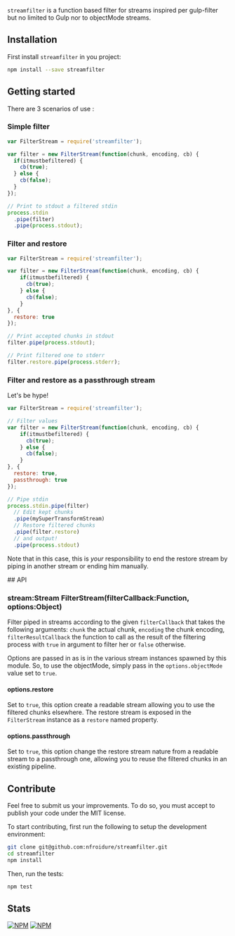 `streamfilter` is a function based filter for streams inspired per gulp-filter
 but no limited to Gulp nor to objectMode streams.

## Installation

First install `streamfilter` in you project:
```sh
npm install --save streamfilter
```

## Getting started

There are 3 scenarios of use :

### Simple filter

```js
var FilterStream = require('streamfilter');

var filter = new FilterStream(function(chunk, encoding, cb) {
  if(itmustbefiltered) {
    cb(true);
  } else {
    cb(false);
  }
});

// Print to stdout a filtered stdin
process.stdin
  .pipe(filter)
  .pipe(process.stdout);
```

### Filter and restore

```js
var FilterStream = require('streamfilter');

var filter = new FilterStream(function(chunk, encoding, cb) {
    if(itmustbefiltered) {
      cb(true);
    } else {
      cb(false);
    }
}, {
  restore: true
});

// Print accepted chunks in stdout
filter.pipe(process.stdout);

// Print filtered one to stderr
filter.restore.pipe(process.stderr);
```

### Filter and restore as a passthrough stream
Let's be hype!

```js
var FilterStream = require('streamfilter');

// Filter values
var filter = new FilterStream(function(chunk, encoding, cb) {
    if(itmustbefiltered) {
      cb(true);
    } else {
      cb(false);
    }
}, {
  restore: true,
  passthrough: true
});

// Pipe stdin
process.stdin.pipe(filter)
  // Edit kept chunks
  .pipe(mySuperTransformStream)
  // Restore filtered chunks
  .pipe(filter.restore)
  // and output!
  .pipe(process.stdout)
```

Note that in this case, this is *your* responsibility to end the restore stream
 by piping in another stream or ending him manually.

## API

### stream:Stream FilterStream(filterCallback:Function, options:Object)

Filter piped in streams according to the given `filterCallback` that takes the
 following arguments: `chunk` the actual chunk, `encoding` the chunk encoding,
 `filterResultCallback` the function to call as the result of the filtering
 process with `true` in argument to filter her or `false` otherwise.

Options are passed in as is in the various stream instances spawned by this
 module. So, to use the objectMode, simply pass in the `options.objectMode`
 value set to `true`.

#### options.restore
Set to `true`, this option create a readable stream allowing you to use the
 filtered chunks elsewhere. The restore stream is exposed in the `FilterStream`
 instance as a `restore` named property.

#### options.passthrough
Set to `true`, this option change the restore stream nature from a readable
 stream to a passthrough one, allowing you to reuse the filtered chunks in an
 existing pipeline.

## Contribute

Feel free to submit us your improvements. To do so, you must accept to publish
 your code under the MIT license.

To start contributing, first run the following to setup the development
 environment:
```sh
git clone git@github.com:nfroidure/streamfilter.git
cd streamfilter
npm install
```

Then, run the tests:
```sh
npm test
```

## Stats
[![NPM](https://nodei.co/npm/streamfilter.png?downloads=true&stars=true)](https://nodei.co/npm/streamfilter/)
[![NPM](https://nodei.co/npm-dl/streamfilter.png)](https://nodei.co/npm/streamfilter/)
